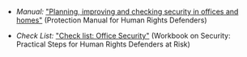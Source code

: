 
  * *Manual:* ["Planning, improving and checking security in offices and homes"](http://www.peacebrigades.org/fileadmin/user_files/groups/uk/files/Publications/Frontline_Manual_pdf.pdf#page=83) (Protection Manual for Human Rights Defenders)

  * *Check List:* ["Check list: Office Security"](http://frontlinedefenders.org/files/workbook_eng.pdf#page=80) (Workbook on Security: Practical Steps for Human Rights Defenders at Risk)
